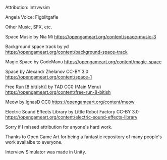Attribution:
Intrvwsim

Angela Voice:
Figblitgafle

Other Music, SFX, etc.

Space Music by Nia Mi
https://opengameart.org/content/space-music-3

Background space track by yd
https://opengameart.org/content/background-space-track

Magic Space by CodeManu
https://opengameart.org/content/magic-space

Space by Alexandr Zhelanov CC-BY 3.0
https://opengameart.org/content/space-1

Free Run [8 bit(ish)] by TAD CC0 (Main Menu)
https://opengameart.org/content/free-run-8-bitish

Meow by IgnasD CC0
https://opengameart.org/content/meow

Electric Sound Effects Library by Little Robot Factory CC-BY 3.0
https://opengameart.org/content/electric-sound-effects-library

Sorry if I missed attribution for anyone's hard work.

Thanks to Open Game Art for being a fantastic repository of many people's work availalbe to everyone.

Interview Simulator was made in Unity.
